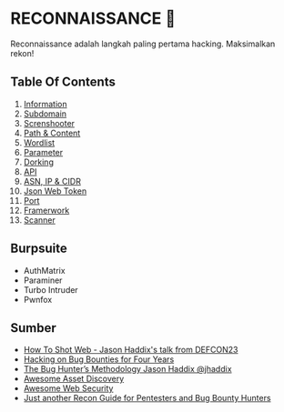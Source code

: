 # RECONNAISSANCE :crystal_ball:
Reconnaissance adalah langkah paling pertama hacking. Maksimalkan rekon!
## Table Of Contents
1. [Information](https://github.com/acvn/catngul/blob/master/rekon/information.md)
2. [Subdomain](https://github.com/acvn/catngul/blob/master/rekon/subdomain.md)
3. [Screnshooter](https://github.com/acvn/catngul/blob/master/rekon/screenshoot.md)
4. [Path & Content](https://github.com/acvn/catngul/blob/master/rekon/path.md)
5. [Wordlist](https://github.com/acvn/catngul/blob/master/rekon/wordlist.md)
6. [Parameter](https://github.com/acvn/catngul/blob/master/rekon/parameter.md)
7. [Dorking](https://github.com/acvn/catngul/blob/master/rekon/dorking.md)
8. [API](https://github.com/acvn/catngul/blob/master/rekon/api.md)
9. [ASN, IP & CIDR](https://github.com/acvn/catngul/blob/master/rekon/ip.md)
10. [Json Web Token](https://github.com/acvn/catngul/blob/master/rekon/jwt.md)
11. [Port](https://github.com/acvn/catngul/blob/master/rekon/port.md)
12. [Framerwork](https://github.com/acvn/catngul/blob/master/rekon/framework.md)
13. [Scanner](https://github.com/acvn/catngul/blob/master/rekon/scanner.md)

## Burpsuite
- AuthMatrix
- Paraminer
- Turbo Intruder
- Pwnfox

## Sumber
- [How To Shot Web - Jason Haddix's talk from DEFCON23](https://www.youtube.com/watch?v=VtFuAH19Qz0)
- [Hacking on Bug Bounties for Four Years](https://blog.assetnote.io/2020/09/15/hacking-on-bug-bounties-for-four-years/)
- [The Bug Hunter’s Methodology Jason Haddix @jhaddix](https://www.youtube.com/watch?v=gIz_yn0Uvb8)
- [Awesome Asset Discovery](https://github.com/redhuntlabs/Awesome-Asset-Discovery)
- [Awesome Web Security](https://github.com/qazbnm456/awesome-web-security)
- [Just another Recon Guide for Pentesters and Bug Bounty Hunters](https://www.offensity.com/de/blog/just-another-recon-guide-pentesters-and-bug-bounty-hunters/)
